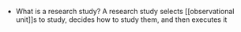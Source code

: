 - What is a research study?
	A research study selects [[observational unit]]s to study, decides how to study them, and then executes it